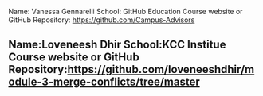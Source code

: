 Name: Vanessa Gennarelli
School: GitHub Education
Course website or GitHub Repository: https://github.com/Campus-Advisors

Name:Loveneesh Dhir
School:KCC Institue
Course website or GitHub Repository:https://github.com/loveneeshdhir/module-3-merge-conflicts/tree/master
--
